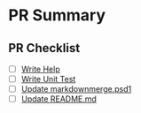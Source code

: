 # PR Summary

<!-- summarize your PR between here and the checklist -->

## PR Checklist

- [ ] [Write Help](https://github.com/DarqueWarrior/markdownmerge/blob/master/.github/CONTRIBUTING.md#write-help)
- [ ] [Write Unit Test](https://github.com/DarqueWarrior/markdownmerge/blob/master/.github/CONTRIBUTING.md#write-unit-test)
- [ ] [Update markdownmerge.psd1](https://github.com/DarqueWarrior/markdownmerge/blob/master/.github/CONTRIBUTING.md#add-a-format-file)
- [ ] [Update README.md](https://github.com/DarqueWarrior/markdownmerge/blob/master/.github/CONTRIBUTING.md#add-a-format-file)
